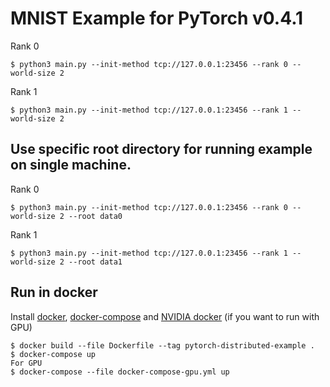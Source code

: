 # MNIST Example for PyTorch v0.4.1

Rank 0
```
$ python3 main.py --init-method tcp://127.0.0.1:23456 --rank 0 --world-size 2
```

Rank 1
```
$ python3 main.py --init-method tcp://127.0.0.1:23456 --rank 1 --world-size 2
```

## Use specific root directory for running example on single machine.

Rank 0
```
$ python3 main.py --init-method tcp://127.0.0.1:23456 --rank 0 --world-size 2 --root data0
```

Rank 1
```
$ python3 main.py --init-method tcp://127.0.0.1:23456 --rank 1 --world-size 2 --root data1
```

## Run in docker

Install [docker](https://docs.docker.com/install/), [docker-compose](https://docs.docker.com/compose/install/) and [NVIDIA docker](https://github.com/NVIDIA/nvidia-docker) (if you want to run with GPU)

```
$ docker build --file Dockerfile --tag pytorch-distributed-example .
$ docker-compose up
For GPU
$ docker-compose --file docker-compose-gpu.yml up
```
